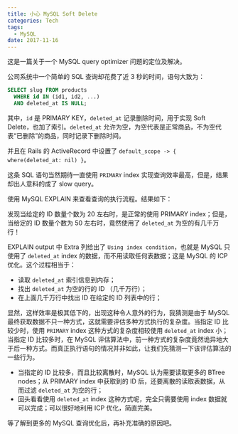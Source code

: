 ```yaml
---
title: 小心 MySQL Soft Delete
categories: Tech
tags:
  - MySQL
date: 2017-11-16
---
```


这是一篇关于一个 MySQL query optimizer 问题的定位及解决。

公司系统中一个简单的 SQL 查询却花费了近 3 秒的时间，语句大致为：

```sql
SELECT slug FROM products
  WHERE id IN (id1, id2, ...)
  AND deleted_at IS NULL;
```

其中，`id` 是 PRIMARY KEY，`deleted_at` 记录删除时间，用于实现 Soft Delete，也加了索引。`deleted_at` 允许为空，为空代表是正常商品，不为空代表“已删除”的商品，同时记录下删除时间。

<!-- more -->

并且在 Rails 的 ActiveRecord 中设置了 `default_scope -> { where(deleted_at: nil) }`。

这条 SQL 语句当然期待一直使用 `PRIMARY` index 实现查询效率最高，但是，结果却出人意料的成了 slow query。

使用 MySQL EXPLAIN 来查看查询的执行流程。结果如下：


发现当给定的 ID 数量个数为 20 左右时，是正常的使用 PRIMARY index；但是，当给定的 ID 数量个数为 50 左右时，竟然使用了 `deleted_at` 为空的有几千万行！

EXPLAIN output 中 Extra 列给出了 `Using index condition`，也就是 MySQL 只使用了 `deleted_at` index 的数据，而不用读取任何表数据；这是 MySQL 的 ICP 优化。这个过程相当于：

- 读取 `deleted_at` 索引信息到内存；
- 找出 `deleted_at` 为空的行的 ID （几千万行）；
- 在上面几千万行中找出 ID 在给定的 ID 列表中的行；

显然，这样效率是极其低下的，出现这种令人意外的行为，我猜测是由于 MySQL 最终获取数据不只一种方式，这就需要评估多种方式执行的复杂度。当指定 ID 比较少时，使用 `PRIMARY` index 这种方式的复杂度相较使用 `deleted_at` index 小；当指定 ID 比较多时，在 MySQL 评估算法中，前一种方式的复杂度竟然诡异地大于后一种方式。而真正执行语句的情况并非如此，让我们先猜测一下该评估算法的一些行为。

- 当指定的 ID 比较多，而且比较离散时，MySQL 认为需要读取更多的 BTree nodes；从 PRIMARY index 中获取到的 ID 后，还要离散的读取表数据，从而过滤 `deleted_at` 为空的行；
- 回头看看使用 `deleted_at` index 这种方式呢，完全只需要使用 index 数据就可以完成；可以很好地利用 ICP 优化，简直完美。

等了解到更多的 MySQL 查询优化后，再补充准确的原因吧。


